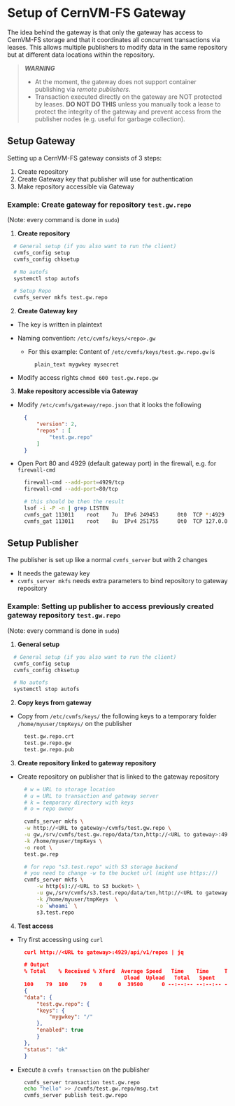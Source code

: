 # Setup of CernVM-FS Gateway

The idea behind the gateway is that only the gateway has access to CernVM-FS storage and that it coordinates all concurrent transactions via leases.
This allows multiple publishers to modify data in the same repository but at different data locations within the repository.

> **_WARNING_** &nbsp;
> - At the moment, the gateway does not support container publishing via *remote publishers*.
> - Transaction executed directly on the gateway are NOT protected by leases. **DO NOT DO THIS** unless you manually took a lease to protect the integrity of the gateway and prevent access from the publisher nodes (e.g. useful for garbage collection).

## Setup Gateway

Setting up a CernVM-FS gateway consists of 3 steps:

1. Create repository 
2. Create Gateway key that publisher will use for authentication
3. Make repository accessible via Gateway


### Example: Create gateway for repository `test.gw.repo`

(Note: every command is done in `sudo`)

1. **Create repository**

```bash
  # General setup (if you also want to run the client)
  cvmfs_config setup
  cvmfs_config chksetup

  # No autofs
  systemctl stop autofs

  # Setup Repo
  cvmfs_server mkfs test.gw.repo
```

2. **Create Gateway key**

- The key is written in plaintext
- Naming convention: `/etc/cvmfs/keys/<repo>.gw`

    - For this example: Content of `/etc/cvmfs/keys/test.gw.repo.gw` is
      ```
        plain_text mygwkey mysecret
      ```

- Modify access rights `chmod 600 test.gw.repo.gw`

3. **Make repository accessible via Gateway**

- Modify `/etc/cvmfs/gateway/repo.json` that it looks the following 

  ```json
    {
        "version": 2,
        "repos" : [
            "test.gw.repo"
        ]
    }
  ```

- Open Port 80 and 4929 (default gateway port) in the firewall, e.g. for `firewall-cmd`

  ```bash
    firewall-cmd --add-port=4929/tcp
    firewall-cmd --add-port=80/tcp

    # this should be then the result
    lsof -i -P -n | grep LISTEN
    cvmfs_gat 113011    root    7u  IPv6 249453      0t0  TCP *:4929 (LISTEN)
    cvmfs_gat 113011    root    8u  IPv4 251755      0t0  TCP 127.0.0.1:6060 (LISTEN)
  ```


## Setup Publisher

The publisher is set up like a normal `cvmfs_server` but with 2 changes

- It needs the gateway key
- `cvmfs_server mkfs` needs extra parameters to bind repository to gateway repository


### Example: Setting up publisher to access previously created gateway repository `test.gw.repo`

(Note: every command is done in `sudo`)

1. **General setup**

  ```bash
    # General setup (if you also want to run the client)
    cvmfs_config setup
    cvmfs_config chksetup

    # No autofs
    systemctl stop autofs
  ```

2. **Copy keys from gateway**

- Copy from `/etc/cvmfs/keys/` the following keys to a temporary folder `/home/myuser/tmpKeys/` on the publisher

  ```py
    test.gw.repo.crt
    test.gw.repo.gw
    test.gw.repo.pub
  ```


3. **Create repository linked to gateway repository**

- Create repository on publisher that is linked to the gateway repository

  ```bash
    # w = URL to storage location
    # u = URL to transaction and gateway server
    # k = temporary directory with keys
    # o = repo owner

    cvmfs_server mkfs \
    -w http://<URL to gateway>/cvmfs/test.gw.repo \
    -u gw,/srv/cvmfs/test.gw.repo/data/txn,http://<URL to gateway>:4929/api/v1 \
    -k /home/myuser/tmpKeys \
    -o root \
    test.gw.rep

    # for repo "s3.test.repo" with S3 storage backend
    # you need to change -w to the bucket url (might use https://)
    cvmfs_server mkfs \
        -w http(s)://<URL to S3 bucket> \
        -u gw,/srv/cvmfs/s3.test.repo/data/txn,http://<URL to gateway>:4929/api/v1 \
        -k /home/myuser/tmpKeys  \
        -o `whoami` \
        s3.test.repo
  ```

4. **Test access**

- Try first accessing using `curl`

  ```json
    curl http://<URL to gateway>:4929/api/v1/repos | jq

    # Output
    % Total    % Received % Xferd  Average Speed   Time    Time     Time  Current
                                    Dload  Upload   Total   Spent    Left  Speed
    100    79  100    79    0     0  39500      0 --:--:-- --:--:-- --:--:-- 39500
    {
    "data": {
        "test.gw.repo": {
        "keys": {
            "mygwkey": "/"
        },
        "enabled": true
        }
    },
    "status": "ok"
    }
  ```


- Execute a `cvmfs transaction` on the publisher

  ```bash
    cvmfs_server transaction test.gw.repo
    echo "hello" >> /cvmfs/test.gw.repo/msg.txt
    cvmfs_server publish test.gw.repo
  ```
